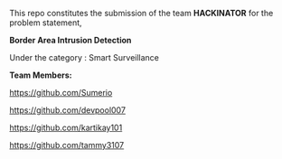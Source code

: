 This repo constitutes the submission of the team **HACKINATOR** for the problem statement,

**Border Area Intrusion Detection**

Under the category : Smart Surveillance

**Team Members:**

https://github.com/Sumerio

https://github.com/devpool007 

https://github.com/kartikay101

https://github.com/tammy3107
